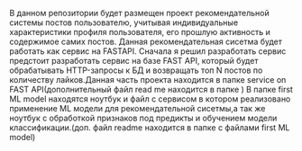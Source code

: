 В данном репозитории будет размещен проект рекомендательной системы постов пользователю, учитывая индивидуальные характеристики профиля пользователя, его прошлую активность и содержимое самих постов. 
Данная рекомендательная сисетма будет работать как сервис на FASTAPI.
Сначала я решил разработать сервис предстоит разработать сервис на базе FAST API, который будет обрабатывать HTTP-запросы к БД и возвращать топ N постов по количеству лайков.Данная часть проекта находится в папке service on FAST API(дополнительный файл read me находится в папке ) 
В папке first ML model находятся ноутбук и файл с сервисом в котором реализовано применение ML модели для рекомендательной сисетмы,а так же ноутбук с обработкой признаков под предикты и обучением модели классификации.(доп. файл readme находится в папке с файлами first ML model) 
